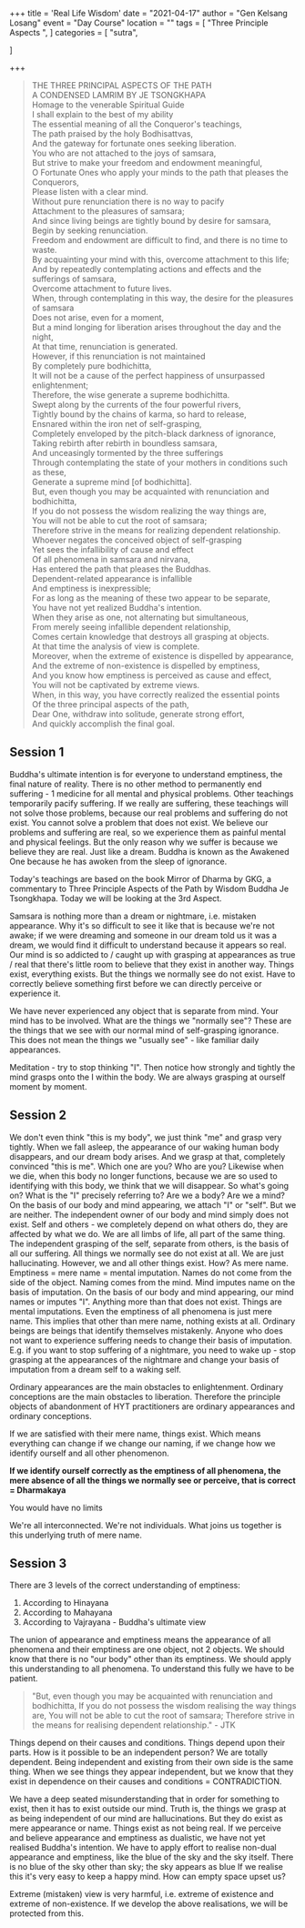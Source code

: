 +++
title = 'Real Life Wisdom'
date = "2021-04-17"
author = "Gen Kelsang Losang"
event = "Day Course"
location = ""
tags = [
    "Three Principle Aspects ",
]
categories = [
    "sutra",
 
]

+++

>THE THREE PRINCIPAL ASPECTS OF THE PATH  
>A CONDENSED LAMRIM BY JE TSONGKHAPA  
>Homage to the venerable Spiritual Guide  
>I shall explain to the best of my ability  
>The essential meaning of all the Conqueror's teachings,  
>The path praised by the holy Bodhisattvas,  
>And the gateway for fortunate ones seeking liberation.  
>You who are not attached to the joys of samsara,  
>But strive to make your freedom and endowment meaningful,  
>O Fortunate Ones who apply your minds to the path that pleases the Conquerors,  
>Please listen with a clear mind.  
>Without pure renunciation there is no way to pacify  
>Attachment to the pleasures of samsara;  
>And since living beings are tightly bound by desire for samsara,  
>Begin by seeking renunciation.  
>Freedom and endowment are difficult to find, and there is no time to waste.  
>By acquainting your mind with this, overcome attachment to this life;  
>And by repeatedly contemplating actions and effects and the sufferings of samsara,  
>Overcome attachment to future lives.  
>When, through contemplating in this way, the desire for the pleasures of samsara  
>Does not arise, even for a moment,  
>But a mind longing for liberation arises throughout the day and the night,  
>At that time, renunciation is generated.  
>However, if this renunciation is not maintained  
>By completely pure bodhichitta,  
>It will not be a cause of the perfect happiness of unsurpassed enlightenment;  
>Therefore, the wise generate a supreme bodhichitta.  
>Swept along by the currents of the four powerful rivers,  
>Tightly bound by the chains of karma, so hard to release,  
>Ensnared within the iron net of self-grasping,  
>Completely enveloped by the pitch-black darkness of ignorance,  
>Taking rebirth after rebirth in boundless samsara,  
>And unceasingly tormented by the three sufferings  
>Through contemplating the state of your mothers in conditions such as these,  
>Generate a supreme mind [of bodhichitta].  
>But, even though you may be acquainted with renunciation and bodhichitta,  
>If you do not possess the wisdom realizing the way things are,  
>You will not be able to cut the root of samsara;  
>Therefore strive in the means for realizing dependent relationship.  
>Whoever negates the conceived object of self-grasping  
>Yet sees the infallibility of cause and effect  
>Of all phenomena in samsara and nirvana,  
>Has entered the path that pleases the Buddhas.  
>Dependent-related appearance is infallible  
>And emptiness is inexpressible;  
>For as long as the meaning of these two appear to be separate,  
>You have not yet realized Buddha's intention.  
>When they arise as one, not alternating but simultaneous,  
>From merely seeing infallible dependent relationship,  
>Comes certain knowledge that destroys all grasping at objects.  
>At that time the analysis of view is complete.  
>Moreover, when the extreme of existence is dispelled by appearance,  
>And the extreme of non-existence is dispelled by emptiness,  
>And you know how emptiness is perceived as cause and effect,  
>You will not be captivated by extreme views.  
>When, in this way, you have correctly realized the essential points  
>Of the three principal aspects of the path,  
>Dear One, withdraw into solitude, generate strong effort,  
>And quickly accomplish the final goal.  


## Session 1
Buddha's ultimate intention is for everyone to understand emptiness, the final nature of reality. There is no other method to permanently end suffering - 1 medicine for all mental and physical problems. Other teachings temporarily pacify suffering. If we really are suffering, these teachings will not solve those problems, because our real problems and suffering do not exist. You cannot solve a problem that does not exist. We believe our problems and suffering are real, so we experience them as painful mental and physical feelings. But the only reason why we suffer is because we believe they are real. Just like a dream. Buddha is known as the Awakened One because he has awoken from the sleep of ignorance.

Today's teachings are based on the book Mirror of Dharma by GKG, a commentary to Three Principle Aspects of the Path by Wisdom Buddha Je Tsongkhapa. Today we will be looking at the 3rd Aspect.

Samsara is nothing more than a dream or nightmare, i.e. mistaken appearance. Why it's so difficult to see it like that is because we're not awake; if we were dreaming and someone in our dream told us it was a dream, we would find it difficult to understand because it appears so real. Our mind is so addicted to / caught up with grasping at appearances as true / real that there's little room to believe that they exist in another way. Things exist, everything exists. But the things we normally see do not exist. Have to correctly believe something first before we can directly perceive or experience it.

We have never experienced any object that is separate from mind. Your mind has to be involved. What are the things we "normally see"? These are the things that we see with our normal mind of self-grasping ignorance. This does not mean the things we "usually see" - like familiar daily appearances.

Meditation - try to stop thinking "I". Then notice how strongly and tightly the mind grasps onto the I within the body. We are always grasping at ourself moment by moment.

## Session 2

We don't even think "this is my body", we just think "me" and grasp very tightly. When we fall asleep, the appearance of our waking human body disappears, and our dream body arises. And we grasp at that, completely convinced "this is me". Which one are you? Who are you? Likewise when we die, when this body no longer functions, because we are so used to identifying with this body, we think that we will disappear. So what's going on? What is the "I" precisely referring to? Are we a body? Are we a mind? On the basis of our body and mind appearing, we attach "I" or "self". But we are neither. The independent owner of our body and mind simply does not exist. Self and others - we completely depend on what others do, they are affected by what we do. We are all limbs of life, all part of the same thing. The independent grasping of the self, separate from others, is the basis of all our suffering. All things we normally see do not exist at all. We are just hallucinating. However, we and all other things exist. How? As mere name. Emptiness = mere name = mental imputation. Names do not come from the side of the object. Naming comes from the mind. Mind imputes name on the basis of imputation. On the basis of our body and mind appearing, our mind names or imputes "I". Anything more than that does not exist. Things are mental imputations. Even the emptiness of all phenomena is just mere name. This implies that other than mere name, nothing exists at all. Ordinary beings are beings that identify themselves mistakenly. Anyone who does not want to experience suffering needs to change their basis of imputation. E.g. if you want to stop suffering of a nightmare, you need to wake up - stop grasping at the appearances of the nightmare and change your basis of imputation from a dream self to a waking self.

Ordinary appearances are the main obstacles to enlightenment. Ordinary conceptions are the main obstacles to liberation. Therefore the principle objects of abandonment of HYT practitioners are ordinary appearances and ordinary conceptions.

If we are satisfied with their mere name, things exist. Which means everything can change if we change our naming, if we change how we identify ourself and all other phenomenon.

**If we identify ourself correctly as the emptiness of all phenomena, the mere absence of all the things we normally see or perceive, that is correct = Dharmakaya**

You would have no limits

We're all interconnected. We're not individuals. What joins us together is this underlying truth of mere name.

## Session 3

There are 3 levels of the correct understanding of emptiness: 
1. According to Hinayana 
2. According to Mahayana 
3. According to Vajrayana - Buddha's ultimate view 

The union of appearance and emptiness means the appearance of all phenomena and their emptiness are one object, not 2 objects. We should know that there is no "our body" other than its emptiness. We should apply this understanding to all phenomena. To understand this fully we have to be patient.

>"But, even though you may be acquainted with renunciation and bodhichitta, If you do not possess the wisdom realising the way things are, You will not be able to cut the root of samsara; Therefore strive in the means for realising dependent relationship." - JTK

Things depend on their causes and conditions. Things depend upon their parts. How is it possible to be an independent person? We are totally dependent. Being independent and existing from their own side is the same thing. When we see things they appear independent, but we know that they exist in dependence on their causes and conditions = CONTRADICTION.

We have a deep seated misunderstanding that in order for something to exist, then it has to exist outside our mind. Truth is, the things we grasp at as being independent of our mind are hallucinations. But they do exist as mere appearance or name. Things exist as not being real. If we perceive and believe appearance and emptiness as dualistic, we have not yet realised Buddha's intention. We have to apply effort to realise non-dual appearance and emptiness, like the blue of the sky and the sky itself. There is no blue of the sky other than sky; the sky appears as blue If we realise this it's very easy to keep a happy mind. How can empty space upset us?

Extreme (mistaken) view is very harmful, i.e. extreme of existence and extreme of non-existence. If we develop the above realisations, we will be protected from this.








